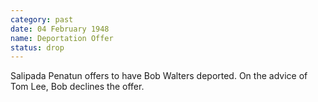 ```yaml
---
category: past
date: 04 February 1948
name: Deportation Offer
status: drop
---
```

Salipada Penatun offers to have Bob Walters deported. On the advice of Tom Lee, Bob declines the offer.

